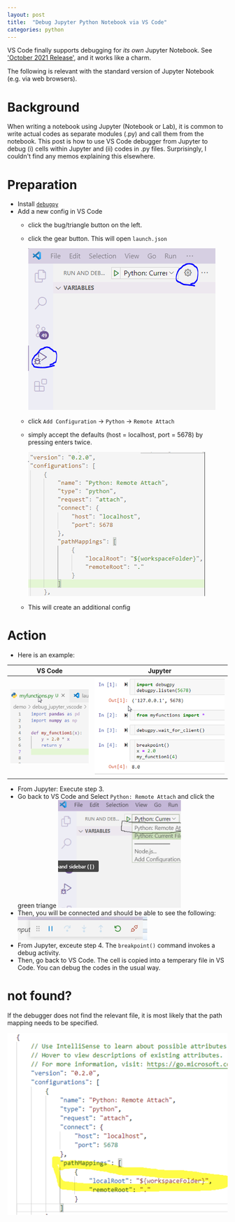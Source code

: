 ```yaml
---
layout: post
title:  "Debug Jupyter Python Notebook via VS Code"
categories: python
---
```


VS Code finally supports debugging for *its own* Jupyter Notebook. See ['October 2021 Release'](https://devblogs.microsoft.com/python/python-in-visual-studio-code-october-2021-release/), and it works like a charm. 

The following is relevant with the standard version of Jupyter Notebook (e.g. via web browsers).


# Background

When writing a notebook using Jupyter (Notebook or Lab), it is common to write actual codes as separate modules (.py) and call them from the notebook. This post is how to use VS Code debugger from Jupyter to debug (i) cells within Jupyter and (ii) codes in .py files. Surprisingly, I couldn't find any memos explaining this elsewhere.

# Preparation

* Install [`debugpy`](https://github.com/microsoft/debugpy)
* Add a new config in VS Code
  * click the bug/triangle button on the left. 
  * click the gear button. This will open `launch.json`

    ![gear](/assets/debug-jb-code/vs_gear.png)

  * click `Add Configuration` -> `Python` -> `Remote Attach`
  * simply accept the defaults (host = localhost, port = 5678) by pressing enters twice. 

    ![code15](/assets/debug-jb-code/code15.png)

  * This will create an additional config

# Action
* Here is an example:

|VS Code  |Jupyter   |
| :-------: | :-------: |
|![c](/assets/debug-jb-code/code1.png)|![j](/assets/debug-jb-code/jupyter1.png)|
 
* From Jupyter: Execute step 3.
* Go back to VS Code and Select `Python: Remote Attach` and click the green triange
![c2](/assets/debug-jb-code/code2.png)
* Then, you will be connected and should be able to see the following: 
![c3](/assets/debug-jb-code/code3.png)
* From Jupyter, exceute step 4. The `breakpoint()` command invokes a debug activity. 
* Then, go back to VS Code. The cell is copied into a temperary file in VS Code. You can debug the codes in the usual way. 


# not found? 

If the debugger does not find the relevant file, it is most likely that the path mapping needs to be specified. 

![c4](/assets/debug-jb-code/code44.png)

